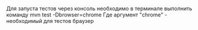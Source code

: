 Для запуста тестов через консоль необходимо в терминале выполнить команду mvn test -Dbrowser=chrome
Где аргумент "chrome" - необходимый для тестов браузер